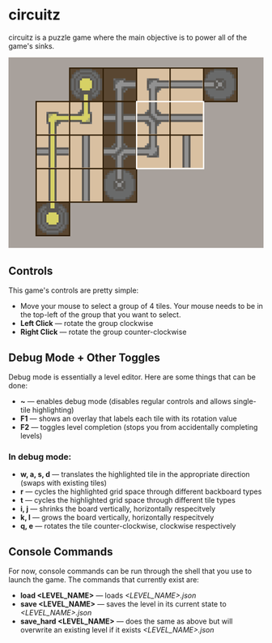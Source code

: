 # circuitz

circuitz is a puzzle game where the main objective is to power all of the game's sinks.

![](./docs/gameplay_example.gif)

## Controls
This game's controls are pretty simple:
- Move your mouse to select a group of 4 tiles. Your mouse needs to be in the top-left of the group that you want to select.
- **Left Click** &mdash; rotate the group clockwise
- **Right Click** &mdash; rotate the group counter-clockwise

## Debug Mode + Other Toggles
Debug mode is essentially a level editor. Here are some things that can be done:
- **~** &mdash; enables debug mode (disables regular controls and allows single-tile highlighting)
- **F1** &mdash; shows an overlay that labels each tile with its rotation value
- **F2** &mdash; toggles level completion (stops you from accidentally completing levels)

### In debug mode:
- **w, a, s, d** &mdash; translates the highlighted tile in the appropriate direction (swaps with existing tiles)
- **r** &mdash; cycles the highlighted grid space through different backboard types
- **t** &mdash; cycles the highlighted grid space through different tile types
- **i, j** &mdash; shrinks the board vertically, horizontally respecitvely
- **k, l** &mdash; grows the board vertically, horizontally respecitvely
- **q, e** &mdash; rotates the tile counter-clockwise, clockwise respectively

## Console Commands
For now, console commands can be run through the shell that you use to launch the game. The commands that currently exist are:
- **load <LEVEL_NAME>** &mdash; loads *<LEVEL_NAME>.json*
- **save <LEVEL_NAME>** &mdash; saves the level in its current state to *<LEVEL_NAME>.json*
- **save_hard <LEVEL_NAME>** &mdash; does the same as above but will overwrite an existing level if it exists *<LEVEL_NAME>.json*

